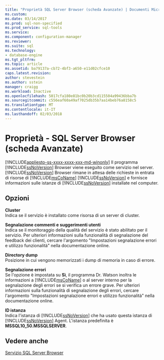 ```yaml
---
title: "Proprietà SQL Server Browser (scheda Avanzate) | Documenti Microsoft"
ms.custom: 
ms.date: 03/14/2017
ms.prod: sql-non-specified
ms.prod_service: sql-tools
ms.service: 
ms.component: configuration-manager
ms.reviewer: 
ms.suite: sql
ms.technology:
- database-engine
ms.tgt_pltfrm: 
ms.topic: article
ms.assetid: ba79137a-cb72-4bf3-a650-e11d02cfce10
caps.latest.revision: 
author: stevestein
ms.author: sstein
manager: craigg
ms.workload: Inactive
ms.openlocfilehash: 5017cfa180e81bc0b20b3cd115504a99436bba7b
ms.sourcegitcommit: c556eaf60a49af7025db35b7aa14beb76a8158c5
ms.translationtype: MT
ms.contentlocale: it-IT
ms.lasthandoff: 02/03/2018
---
```

# <a name="sql-server-browser-properties-advanced-tab"></a>Proprietà - SQL Server Browser (scheda Avanzate)
[!INCLUDE[appliesto-ss-xxxx-xxxx-xxx-md-winonly](../../includes/appliesto-ss-xxxx-xxxx-xxx-md-winonly.md)]
Il programma [!INCLUDE[ssNoVersion](../../includes/ssnoversion-md.md)] Browser viene eseguito come servizio nel server. [!INCLUDE[ssNoVersion](../../includes/ssnoversion-md.md)] Browser rimane in attesa delle richieste in entrata di risorse di [!INCLUDE[msCoName](../../includes/msconame-md.md)] [!INCLUDE[ssNoVersion](../../includes/ssnoversion-md.md)] e fornisce informazioni sulle istanze di [!INCLUDE[ssNoVersion](../../includes/ssnoversion-md.md)] installate nel computer.  
  
## <a name="options"></a>Opzioni  
 **Cluster**  
 Indica se il servizio è installato come risorsa di un server di cluster.  
  
 **Segnalazione commenti e suggerimenti utenti**  
 Indica se il monitoraggio della qualità del servizio è stato abilitato per il servizio. Per ulteriori informazioni sulla funzionalità di segnalazione del feedback dei clienti, cercare l'argomento "Impostazioni segnalazione errori e utilizzo funzionalità" nella documentazione online.  
  
 **Directory dump**  
 Posizione in cui vengono memorizzati i dump di memoria in caso di errore.  
  
 **Segnalazione errori**  
 Se l'opzione è impostata su **Sì**, il programma Dr. Watson inoltra le informazioni a [!INCLUDE[msCoName](../../includes/msconame-md.md)] o al server interno per la segnalazione degli errori se si verifica un errore grave. Per ulteriori informazioni sulla funzionalità di segnalazione degli errori, cercare l'argomento "Impostazioni segnalazione errori e utilizzo funzionalità" nella documentazione online.  
  
 **ID istanza**  
 Indica l'istanza di [!INCLUDE[ssNoVersion](../../includes/ssnoversion-md.md)] che ha usato questa istanza di [!INCLUDE[ssNoVersion](../../includes/ssnoversion-md.md)] Agent. L'istanza predefinita è **MSSQL10_50.MSSQLSERVER**.  
  
## <a name="see-also"></a>Vedere anche  
 [Servizio SQL Server Browser](../../tools/configuration-manager/sql-server-browser-service.md)  
  
  
